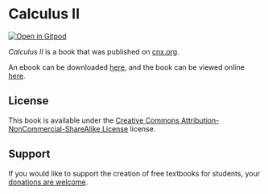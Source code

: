 # Calculus II

[![Open in Gitpod](https://gitpod.io/button/open-in-gitpod.svg)](https://gitpod.io/from-referrer/)

_Calculus II_ is a book that was published on [cnx.org](https://cnx.org/).

An ebook can be downloaded [here](https://github.com/cnx-user-books/cnxbook-calculus-ii/releases/latest), and the book can be viewed online [here](https://github.com/cnx-user-books/cnxbook-calculus-ii/releases/latest).

## License
This book is available under the [Creative Commons Attribution-NonCommercial-ShareAlike License](./LICENSE) license.

## Support
If you would like to support the creation of free textbooks for students, your [donations are welcome](https://riceconnect.rice.edu/donation/support-openstax-banner).
